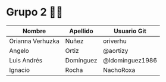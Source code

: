 # Grupo 2 🚀👋
| Nombre  | Apellido  | Usuario Git    |
| ------- | --------- | -------------- |
| Orianna Verhuzka | Nuñez     | oriverhu       |
| Angelo  | Ortiz     | @aortizy       |
| Luis Andrés | Domínguez| @ldominguez1986 |
| Ignacio | Rocha     | NachoRoxa      |
